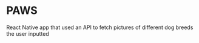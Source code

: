 # PAWS

React Native app that used an API to fetch pictures of different dog breeds the user inputted
